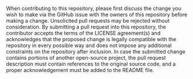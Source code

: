 When contributing to this repository, please first discuss the change you wish to make via the GitHub issue with the
owners of this repository before making a change. Unsolicited pull requests may be rejected without consideration. By
submitting a pull request into this repository, the contributor accepts the terms of the LICENSE agreement(s) and
acknowledges that the proposed change is legally compatible with the repository in every possible way and does not
impose any additional constraints on the repository after inclusion. In case the submitted change contains portions of
another open-source project, the pull request description must contain references to the original source code, and a
proper acknowledgement must be added to the README file.
